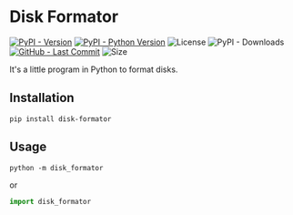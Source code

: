 # Disk Formator

[![PyPI - Version](https://img.shields.io/pypi/v/disk-formator?style=flat-square&logo=PyPI&label=Version%3A)](https://pypi.org/project/disk-formator)
[![PyPI - Python Version](https://img.shields.io/pypi/pyversions/disk-formator?style=flat-square&logo=python&logoColor=%23ffd343&label=Version%20of%20Python%3A
)](https://pypi.org/project/disk-formator)
![License](https://img.shields.io/badge/License%3A-MIT-red?style=flat-square)
![PyPI - Downloads](https://img.shields.io/pypi/dm/disk-formator?style=flat-square&label=Downloads%3A)
[![GitHub - Last Commit](https://img.shields.io/github/last-commit/Useless-Projects/Disk-Formator?style=flat-square&label=Last%20Commit%3A)](https://github.com/Useless-Projects/Disk-Formator/commits/main/)
![Size](https://img.shields.io/github/repo-size/Useless-Projects/Disk-Formator?style=flat-square&label=Size%3A&color=teal)

It's a little program in Python to format disks.

## Installation

```console
pip install disk-formator
```

## Usage

```console
python -m disk_formator
```

or

```python
import disk_formator
```
